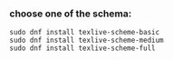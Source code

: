 ### choose one of the schema:
```
sudo dnf install texlive-scheme-basic
sudo dnf install texlive-scheme-medium
sudo dnf install texlive-scheme-full
```